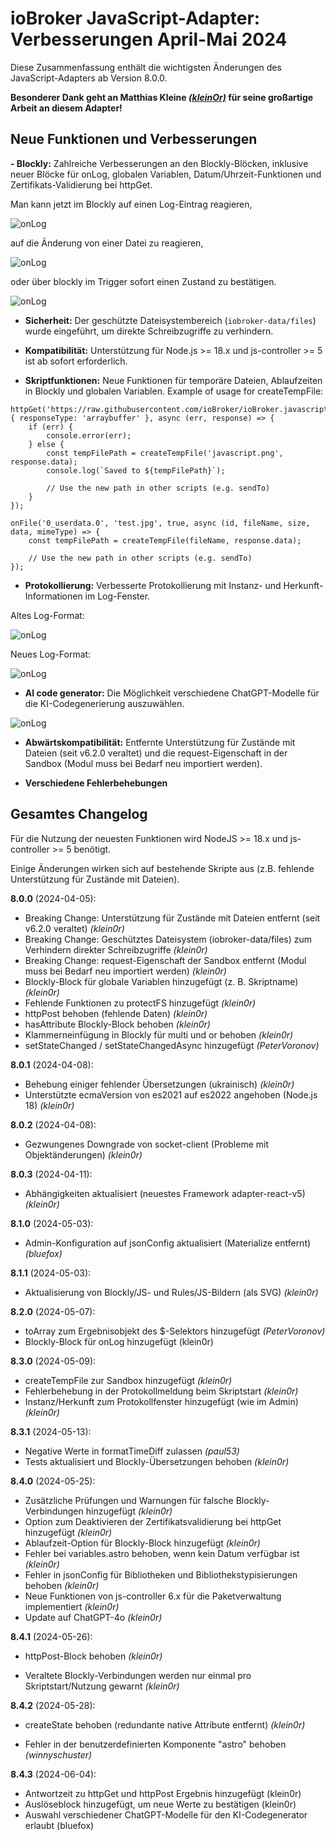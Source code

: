 # ioBroker JavaScript-Adapter: Verbesserungen April-Mai 2024

Diese Zusammenfassung enthält die wichtigsten Änderungen des JavaScript-Adapters ab Version 8.0.0.

**Besonderer Dank geht an Matthias Kleine [*(kleinOr)*](https://github.com/klein0r) für seine großartige Arbeit an diesem Adapter!**

## Neue Funktionen und Verbesserungen

**- Blockly:** Zahlreiche Verbesserungen an den Blockly-Blöcken, inklusive neuer Blöcke für onLog, globalen Variablen, Datum/Uhrzeit-Funktionen und Zertifikats-Validierung bei httpGet.

Man kann jetzt im Blockly auf einen Log-Eintrag reagieren,

![onLog](en/blog/images/2024_06_06_onLog.png)

auf die Änderung von einer Datei zu reagieren,

![onLog](en/blog/images/2024_06_06_onFile.png)

oder über blockly im Trigger sofort einen Zustand zu bestätigen.

![onLog](en/blog/images/2024_06_06_ackState.png)

- **Sicherheit:** Der geschützte Dateisystembereich (`iobroker-data/files`) wurde eingeführt, um direkte Schreibzugriffe zu verhindern.

- **Kompatibilität:** Unterstützung für Node.js >= 18.x und js-controller >= 5 ist ab sofort erforderlich.

- **Skriptfunktionen:** Neue Funktionen für temporäre Dateien, Ablaufzeiten in Blockly und globalen Variablen.
Example of usage for createTempFile:
```
httpGet('https://raw.githubusercontent.com/ioBroker/ioBroker.javascript/master/admin/javascript.png', { responseType: 'arraybuffer' }, async (err, response) => {
    if (err) {
        console.error(err);
    } else {
        const tempFilePath = createTempFile('javascript.png', response.data);
        console.log(`Saved to ${tempFilePath}`);

        // Use the new path in other scripts (e.g. sendTo)
    }
});

onFile('0_userdata.0', 'test.jpg', true, async (id, fileName, size, data, mimeType) => {
    const tempFilePath = createTempFile(fileName, response.data);

    // Use the new path in other scripts (e.g. sendTo)
});
```


- **Protokollierung:** Verbesserte Protokollierung mit Instanz- und Herkunft-Informationen im Log-Fenster.

Altes Log-Format: 

![onLog](en/blog/images/2024_06_06_old_logs.png)

Neues Log-Format:

![onLog](en/blog/images/2024_06_06_new_logs.png)

- **AI code generator:** Die Möglichkeit verschiedene ChatGPT-Modelle für die KI-Codegenerierung auszuwählen.

![onLog](en/blog/images/2024_06_06_ai.png)

- **Abwärtskompatibilität:** Entfernte Unterstützung für Zustände mit Dateien (seit v6.2.0 veraltet) und die request-Eigenschaft in der Sandbox (Modul muss bei Bedarf neu importiert werden).

- **Verschiedene Fehlerbehebungen**

## Gesamtes Changelog

Für die Nutzung der neuesten Funktionen wird NodeJS >= 18.x und js-controller >= 5 benötigt.

Einige Änderungen wirken sich auf bestehende Skripte aus (z.B. fehlende Unterstützung für Zustände mit Dateien).

**8.0.0** (2024-04-05):

- Breaking Change: Unterstützung für Zustände mit Dateien entfernt (seit v6.2.0 veraltet) *(klein0r)*
- Breaking Change: Geschütztes Dateisystem (iobroker-data/files) zum Verhindern direkter Schreibzugriffe *(klein0r)*
- Breaking Change: request-Eigenschaft der Sandbox entfernt (Modul muss bei Bedarf neu importiert werden) *(klein0r)*
- Blockly-Block für globale Variablen hinzugefügt (z. B. Skriptname) *(klein0r)*
- Fehlende Funktionen zu protectFS hinzugefügt *(klein0r)*
- httpPost behoben (fehlende Daten) *(klein0r)*
- hasAttribute Blockly-Block behoben *(klein0r)*
- Klammerneinfügung in Blockly für multi und or behoben *(klein0r)*
- setStateChanged / setStateChangedAsync hinzugefügt *(PeterVoronov)*

**8.0.1** (2024-04-08):

- Behebung einiger fehlender Übersetzungen (ukrainisch) *(klein0r)*
- Unterstützte ecmaVersion von es2021 auf es2022 angehoben (Node.js 18) *(klein0r)*

**8.0.2** (2024-04-08):

- Gezwungenes Downgrade von socket-client (Probleme mit Objektänderungen) *(klein0r)*

**8.0.3** (2024-04-11):

- Abhängigkeiten aktualisiert (neuestes Framework adapter-react-v5) *(klein0r)*

**8.1.0** (2024-05-03):

- Admin-Konfiguration auf jsonConfig aktualisiert (Materialize entfernt) *(bluefox)*

**8.1.1** (2024-05-03):

- Aktualisierung von Blockly/JS- und Rules/JS-Bildern (als SVG) *(klein0r)*

**8.2.0** (2024-05-07):

- toArray zum Ergebnisobjekt des $-Selektors hinzugefügt *(PeterVoronov)*
- Blockly-Block für onLog hinzugefügt (klein0r)

**8.3.0** (2024-05-09):

- createTempFile zur Sandbox hinzugefügt *(klein0r)*
- Fehlerbehebung in der Protokollmeldung beim Skriptstart *(klein0r)*
- Instanz/Herkunft zum Protokollfenster hinzugefügt (wie im Admin) *(klein0r)*

**8.3.1** (2024-05-13):

- Negative Werte in formatTimeDiff zulassen *(paul53)*
- Tests aktualisiert und Blockly-Übersetzungen behoben *(klein0r)*

**8.4.0** (2024-05-25):

- Zusätzliche Prüfungen und Warnungen für falsche Blockly-Verbindungen hinzugefügt *(klein0r)*
- Option zum Deaktivieren der Zertifikatsvalidierung bei httpGet hinzugefügt *(klein0r)*
- Ablaufzeit-Option für Blockly-Block hinzugefügt *(klein0r)*
- Fehler bei variables.astro behoben, wenn kein Datum verfügbar ist *(klein0r)*
- Fehler in jsonConfig für Bibliotheken und Bibliothekstypisierungen behoben *(klein0r)*
- Neue Funktionen von js-controller 6.x für die Paketverwaltung implementiert *(klein0r)*
- Update auf ChatGPT-4o *(klein0r)*

**8.4.1** (2024-05-26):

- httpPost-Block behoben *(klein0r)*

- Veraltete Blockly-Verbindungen werden nur einmal pro Skriptstart/Nutzung gewarnt *(klein0r)*

**8.4.2** (2024-05-28):

- createState behoben (redundante native Attribute entfernt) *(klein0r)*

- Fehler in der benutzerdefinierten Komponente "astro" behoben *(winnyschuster)*

**8.4.3** (2024-06-04):

- Antwortzeit zu httpGet und httpPost Ergebnis hinzugefügt (klein0r)
- Auslöseblock hinzugefügt, um neue Werte zu bestätigen (klein0r)
- Auswahl verschiedener ChatGPT-Modelle für den KI-Codegenerator erlaubt (bluefox)
